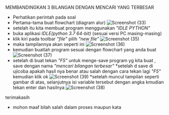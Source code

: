 MEMBANDINGKAN 3 BILANGAN DENGAN MENCARI YANG TERBESAR

* Perhatikan perintah pada soal
* Pertama-tama buat flowchart (diagram alur)
  ![Screenshot (33)](https://user-images.githubusercontent.com/57002531/67941458-39225500-fc08-11e9-94b5-0455429408f3.png)
* setelah itu kita membuat program menggunakan *"IDLE PYTHON"*
* buka aplikasi *IDLE(python 3.7 64-bit)* (sesuai versi PC masing-masing)
* klik kiri pada toolbar *"file"* pilih *"new file"*
![Screenshot (35)](https://user-images.githubusercontent.com/57002531/67943188-1d20b280-fc0c-11e9-9fb2-72192a1c3ded.png)
* maka tampilannya akan seperti ini 
![Screenshot (36)](https://user-images.githubusercontent.com/57002531/67943196-20b43980-fc0c-11e9-9a51-83e424655979.png)
* kemudian buatlah program sesuai dengan flowchart yang anda buat
![Screenshot (37)](https://user-images.githubusercontent.com/57002531/67943210-2578ed80-fc0c-11e9-8c50-463698faebc1.png)
* setelah di buat tekan *"F5"* untuk menge-save program yg kita buat , save dengan nama *"mencari bilangan terbesar"*
*setelah d save di ujicoba apakah hasil nya benar atau salah dengan cara tekan lagi *"F5"* kemudian klik ok
![Screenshot (39)](https://user-images.githubusercontent.com/57002531/67943599-e8612b00-fc0c-11e9-9510-43e95a8ef7fe.png)
*setelah muncul tampilan seperti gambar di atas, selanjutnya isi variable tersebut dengan angka 
kmudian tekan enter dan hasilnya
![Screenshot (38)](https://user-images.githubusercontent.com/57002531/67943213-29a50b00-fc0c-11e9-82f0-7c758fbb29bd.png)

terimakasih 
* mohon maaf bilah salah dalam proses maupun kata
